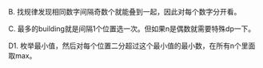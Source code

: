B. 找规律发现相同数字间隔奇数个就能叠到一起，因此对每个数字分开看。

C. 最多的building就是间隔1个位置选一次。但如果n是偶数就需要特殊dp一下。

D1. 枚举最小值，然后对每个位置二分超过这个最小值的最小数，在所有n个里面取max。
